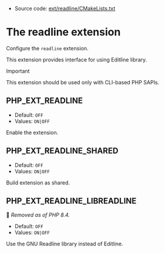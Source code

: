 <!-- This is auto-generated file. -->
* Source code: [ext/readline/CMakeLists.txt](https://github.com/petk/php-build-system/blob/master/cmake/ext/readline/CMakeLists.txt)

# The readline extension

Configure the `readline` extension.

This extension provides interface for using Editline library.

> [!IMPORTANT]
> This extension should be used only with CLI-based PHP SAPIs.

## PHP_EXT_READLINE

* Default: `OFF`
* Values: `ON|OFF`

Enable the extension.

## PHP_EXT_READLINE_SHARED

* Default: `OFF`
* Values: `ON|OFF`

Build extension as shared.

## PHP_EXT_READLINE_LIBREADLINE

:red_circle: *Removed as of PHP 8.4.*

* Default: `OFF`
* Values: `ON|OFF`

Use the GNU Readline library instead of Editline.
